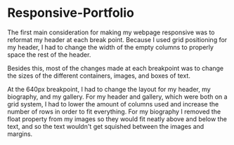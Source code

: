 # Responsive-Portfolio
The first main consideration for making my webpage responsive was to reformat my header at each break point. Because I used grid positioning for my header, I had to change the width of the empty columns to properly space the rest of the header.

Besides this, most of the changes made at each breakpoint was to change the sizes of the different containers, images, and boxes of text. 

At the 640px breakpoint, I had to change the layout for my header, my biography, and my gallery. For my header and gallery, which were both on a grid system, I had to lower the amount of columns used and increase the number of rows in order to fit everything. For my biography I removed the float property from my images so they would fit neatly above and below the text, and so the text wouldn't get squished between the images and margins.